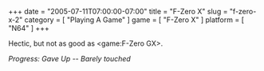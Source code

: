 +++
date = "2005-07-11T07:00:00-07:00"
title = "F-Zero X"
slug = "f-zero-x-2"
category = [ "Playing A Game" ]
game = [ "F-Zero X" ]
platform = [ "N64" ]
+++

Hectic, but not as good as <game:F-Zero GX>.

<i>Progress: Gave Up -- Barely touched</i>